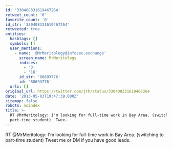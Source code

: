```yaml
---
id: '330408331619467264'
retweet_count: '0'
favorite_count: '0'
id_str: '330408331619467264'
retweeted: true
entities:
  hashtags: []
  symbols: []
  user_mentions:
    - name: '@MrMeritology@infosec.exchange'
      screen_name: MrMeritology
      indices:
        - '3'
        - '16'
      id_str: '80693776'
      id: '80693776'
  urls: []
original_url: https://twitter.com/jth/status/330408331619467264
date: '2013-05-03T19:47:39.000Z'
sitemap: false
robots: noindex
title: >-
  RT @MrMeritology: I'm looking for full-time work in Bay Area. (switching to
  part-time student)  Twee…
---
```


RT @MrMeritology: I'm looking for full-time work in Bay Area. (switching to part-time student)  Tweet me or DM if you have good leads.